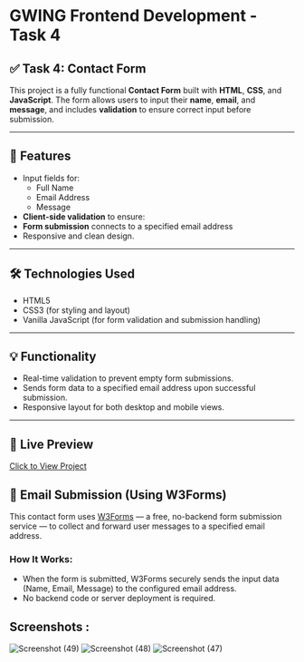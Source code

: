 # GWING Frontend Development - Task 4

## ✅ Task 4: Contact Form

This project is a fully functional **Contact Form** built with **HTML**, **CSS**, and **JavaScript**. The form allows users to input their **name**, **email**, and **message**, and includes **validation** to ensure correct input before submission.

---

## 🔹 Features

- Input fields for:
  - Full Name
  - Email Address
  - Message
- **Client-side validation** to ensure:
- **Form submission** connects to a specified email address 
- Responsive and clean design.

---

## 🛠 Technologies Used

- HTML5
- CSS3 (for styling and layout)
- Vanilla JavaScript (for form validation and submission handling)

---

## 💡 Functionality

- Real-time validation to prevent empty form submissions.
- Sends form data to a specified email address upon successful submission.
- Responsive layout for both desktop and mobile views.

---

## 🔗 Live Preview

[Click to View Project](https://gwing-week4-task.onrender.com) 

## 📩 Email Submission (Using W3Forms)

This contact form uses [W3Forms](https://w3forms.com/) — a free, no-backend form submission service — to collect and forward user messages to a specified email address.

### How It Works:
- When the form is submitted, W3Forms securely sends the input data (Name, Email, Message) to the configured email address.
- No backend code or server deployment is required.

## Screenshots :

![Screenshot (49)](https://github.com/user-attachments/assets/3996b07b-e4bc-465e-904c-07ab7d3d91ca)
![Screenshot (48)](https://github.com/user-attachments/assets/da816e37-aa5b-4e5b-8d12-ffcbb403f151)
![Screenshot (47)](https://github.com/user-attachments/assets/ee972736-4e98-4a2d-aba0-95237ebd703a)


